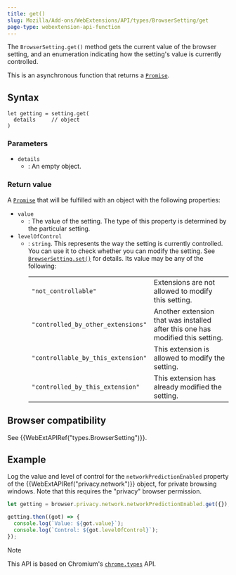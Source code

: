 ```yaml
---
title: get()
slug: Mozilla/Add-ons/WebExtensions/API/types/BrowserSetting/get
page-type: webextension-api-function
---
```




The `BrowserSetting.get()` method gets the current value of the browser setting, and an enumeration indicating how the setting's value is currently controlled.

This is an asynchronous function that returns a [`Promise`](/Web/JavaScript/Reference/Global_Objects/Promise).

## Syntax

```js-nolint
let getting = setting.get(
  details     // object
)
```

### Parameters

- `details`
  - : An empty object.

### Return value

A [`Promise`](/Web/JavaScript/Reference/Global_Objects/Promise) that will be fulfilled with an object with the following properties:

- `value`
  - : The value of the setting. The type of this property is determined by the particular setting.
- `levelOfControl`
  - : `string`. This represents the way the setting is currently controlled. You can use it to check whether you can modify the setting. See [`BrowserSetting.set()`](/Mozilla/Add-ons/WebExtensions/API/types/BrowserSetting/set) for details. Its value may be any of the following:<table class="fullwidth-table standard-table">
      <tbody>
        <tr>
          <td><code>"not_controllable"</code></td>
          <td>Extensions are not allowed to modify this setting.</td>
        </tr>
        <tr>
          <td><code>"controlled_by_other_extensions"</code></td>
          <td>
            Another extension that was installed after this one has modified this
            setting.
          </td>
        </tr>
        <tr>
          <td><code>"controllable_by_this_extension"</code></td>
          <td>This extension is allowed to modify the setting.</td>
        </tr>
        <tr>
          <td><code>"controlled_by_this_extension"</code></td>
          <td>This extension has already modified the setting.</td>
        </tr>
      </tbody>
    </table>

## Browser compatibility

See {{WebExtAPIRef("types.BrowserSetting")}}.

## Example

Log the value and level of control for the `networkPredictionEnabled` property of the {{WebExtAPIRef("privacy.network")}} object, for private browsing windows. Note that this requires the "privacy" browser permission.

```js
let getting = browser.privacy.network.networkPredictionEnabled.get({});

getting.then((got) => {
  console.log(`Value: ${got.value}`);
  console.log(`Control: ${got.levelOfControl}`);
});
```



> [!NOTE]
> This API is based on Chromium's [`chrome.types`](https://developer.chrome.com/docs/extensions/reference/api/types) API.

<!--
// Copyright 2015 The Chromium Authors. All rights reserved.
//
// Redistribution and use in source and binary forms, with or without
// modification, are permitted provided that the following conditions are
// met:
//
//    * Redistributions of source code must retain the above copyright
// notice, this list of conditions and the following disclaimer.
//    * Redistributions in binary form must reproduce the above
// copyright notice, this list of conditions and the following disclaimer
// in the documentation and/or other materials provided with the
// distribution.
//    * Neither the name of Google Inc. nor the names of its
// contributors may be used to endorse or promote products derived from
// this software without specific prior written permission.
//
// THIS SOFTWARE IS PROVIDED BY THE COPYRIGHT HOLDERS AND CONTRIBUTORS
// "AS IS" AND ANY EXPRESS OR IMPLIED WARRANTIES, INCLUDING, BUT NOT
// LIMITED TO, THE IMPLIED WARRANTIES OF MERCHANTABILITY AND FITNESS FOR
// A PARTICULAR PURPOSE ARE DISCLAIMED. IN NO EVENT SHALL THE COPYRIGHT
// OWNER OR CONTRIBUTORS BE LIABLE FOR ANY DIRECT, INDIRECT, INCIDENTAL,
// SPECIAL, EXEMPLARY, OR CONSEQUENTIAL DAMAGES (INCLUDING, BUT NOT
// LIMITED TO, PROCUREMENT OF SUBSTITUTE GOODS OR SERVICES; LOSS OF USE,
// DATA, OR PROFITS; OR BUSINESS INTERRUPTION) HOWEVER CAUSED AND ON ANY
// THEORY OF LIABILITY, WHETHER IN CONTRACT, STRICT LIABILITY, OR TORT
// (INCLUDING NEGLIGENCE OR OTHERWISE) ARISING IN ANY WAY OUT OF THE USE
// OF THIS SOFTWARE, EVEN IF ADVISED OF THE POSSIBILITY OF SUCH DAMAGE.
-->
